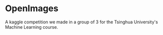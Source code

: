 # OpenImages
A kaggle competition we made in a group of 3 for the Tsinghua University's Machine Learning course.

